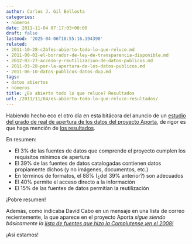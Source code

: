 ```yaml
---
author: Carlos J. Gil Bellosta
categories:
- números
date: 2011-11-04 07:17:03+00:00
draft: false
lastmod: '2025-04-06T18:55:16.194390'
related:
- 2011-10-28-c2bfes-abierto-todo-lo-que-reluce.md
- 2011-08-02-el-borrador-de-ley-de-transparencia-disponible.md
- 2012-03-27-acceso-y-reutilizacion-de-datos-publicos.md
- 2011-03-28-por-la-apertura-de-los-datos-publicos.md
- 2011-06-10-datos-publicos-datos-dup.md
tags:
- datos abiertos
- números
title: ¿Es abierto todo lo que reluce? Resultados
url: /2011/11/04/es-abierto-todo-lo-que-reluce-resultados/
---
```


Habiendo hecho eco el otro día en esta bitácora del anuncio de un [estudio del grado de real de apertura de los datos del proyecto Aporta](https://datanalytics.com/2011/10/28/es-abierto-todo-lo-que-reluce/), de rigor es que haga mención de [los resultados](http://amedioentender.blogspot.com/2011/11/el-proyecto-aporta-se-queda-al-3.html).

En resumen:

* El 3% de las fuentes de datos que comprende el proyecto cumplen los requisitos mínimos de apertura
* El 39% de las fuentes de datos catalogadas contienen datos propiamente dichos (y no imágenes, documentos, etc.)
* En términos de formatos, el 88% (¿del 39% anterior?) son adecuados
* El 40% permite el acceso directo a la información
* El 15% de las fuentes de datos permitían la reutilización

¡Pobre resumen!


Además, como indicaba David Cabo en un mensaje en una lista de correo recientemente, la que aparece en el proyecto Aporta _sigue siendo básicamente la [lista de fuentes que hizo la Complutense ¡en el 2008!](http://multidoc.rediris.es/ppo/index.php?option=com_content&task=blogsection&id=5&Itemid=66)_

¡Así estamos!